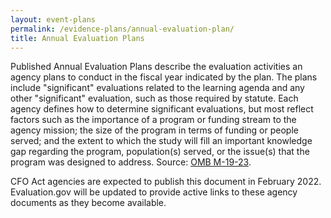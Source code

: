 ```yaml
---
layout: event-plans
permalink: /evidence-plans/annual-evaluation-plan/
title: Annual Evaluation Plans
---
```


Published Annual Evaluation Plans describe the evaluation activities an agency plans to conduct in the fiscal year indicated by the plan. The plans include "significant" evaluations related to the learning agenda and any other "significant" evaluation, such as those required by statute. Each agency defines how to determine significant evaluations, but most reflect factors such as the importance of a program or funding stream to the agency mission; the size of the program in terms of funding or people served; and the extent to which the study will fill an important knowledge gap regarding the program, population(s) served, or the issue(s) that the program was designed to address. Source: [OMB M-19-23](https://www.whitehouse.gov/wp-content/uploads/2019/07/M-19-23.pdf).
<p>CFO Act agencies are expected to publish this document in February 2022. Evaluation.gov will be updated to provide active links to these agency documents as they become available.</p>
